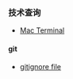 ### 技术查询


- [Mac Terminal](http://guides.macrumors.com/Terminal)


#### git

- [gitignore file](https://github.com/github/gitignore)